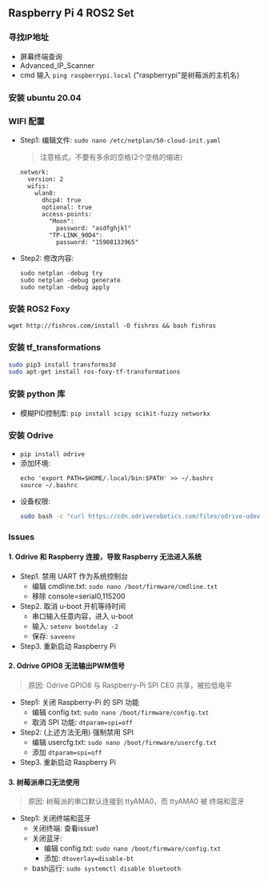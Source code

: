 
## Raspberry Pi 4 ROS2 Set

### 寻找IP地址
- 屏幕终端查询
- Advanced_IP_Scanner
- cmd 输入 ```ping raspberrypi.local``` ("raspberrypi"是树莓派的主机名)

### 安装 ubuntu 20.04

### WIFI 配置
- Step1: 编辑文件: `sudo nano /etc/netplan/50-cloud-init.yaml`
    > 注意格式，不要有多余的空格(2个空格的缩进)
    ```
    network:
      version: 2
      wifis:
        wlan0:
          dhcp4: true
          optional: true
          access-points:
            "Moon":
              password: "asdfghjkl"
            "TP-LINK_90D4":
              password: "15908133965"
    ```

- Step2: 修改内容:
    ```
    sudo netplan -debug try
    sudo netplan -debug generate
    sudo netplan -debug apply
    ```

### 安装 ROS2 Foxy
`wget http://fishros.com/install -O fishros && bash fishros`

### 安装 tf_transformations
```bash
sudo pip3 install transforms3d
sudo apt-get install ros-foxy-tf-transformations
```

### 安装 python 库
- 模糊PID控制库: `pip install scipy scikit-fuzzy networkx`


### 安装 Odrive
- `pip install odrive`
- 添加环境: 
    ```
    echo 'export PATH=$HOME/.local/bin:$PATH' >> ~/.bashrc
    source ~/.bashrc
    ```
- 设备权限: 
    ```bash
    sudo bash -c "curl https://cdn.odriverobotics.com/files/odrive-udev-rules.rules > /etc/udev/rules.d/91-odrive.rules && udevadm control --reload-rules && udevadm trigger"
    ```

### Issues
#### 1. Odrive 和 Raspberry 连接，导致 Raspberry 无法进入系统
- Step1. 禁用 UART 作为系统控制台
  - 编辑 cmdline.txt: `sudo nano /boot/firmware/cmdline.txt`
  - 移除 console=serial0,115200
- Step2. 取消 u-boot 开机等待时间
  - 串口输入任意内容，进入 u-boot
  - 输入: `setenv bootdelay -2`
  - 保存: `saveenv`
- Step3. 重新启动 Raspberry Pi

#### 2. Odrive GPIO8 无法输出PWM信号
> 原因: Odrive GPIO8 与 Raspberry-Pi SPI CE0 共享，被拉低电平
- Step1: 关闭 Raspberry-Pi 的 SPI 功能
  - 编辑 config.txt: `sudo nano /boot/firmware/config.txt`
  - 取消 SPI 功能: `dtparam=spi=off`
- Step2: (上述方法无用) 强制禁用 SPI
  - 编辑 usercfg.txt: `sudo nano /boot/firmware/usercfg.txt`
  - 添加 `dtparam=spi=off`
- Step3. 重新启动 Raspberry Pi

#### 3. 树莓派串口无法使用
> 原因: 树莓派的串口默认连接到 ttyAMA0，而 ttyAMA0 被 终端和蓝牙
- Step1: 关闭终端和蓝牙
  - 关闭终端: 查看issue1
  - 关闭蓝牙: 
    - 编辑 config.txt: `sudo nano /boot/firmware/config.txt`
    - 添加: `dtoverlay=disable-bt`
  - bash运行: `sudo systemctl disable bluetooth`
    <!-- - 进入root用户，bash运行: `sudo su` -->
